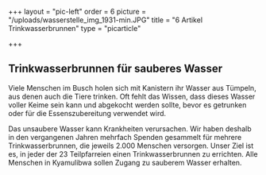+++
layout = "pic-left"
order = 6
picture = "/uploads/wasserstelle_img_1931-min.JPG"
title = "6 Artikel Trinkwasserbrunnen"
type = "picarticle"

+++
## Trinkwasserbrunnen für sauberes Wasser

Viele Menschen im Busch holen sich mit Kanistern ihr Wasser aus Tümpeln, aus denen auch die Tiere trinken. Oft fehlt das Wissen, dass dieses Wasser voller Keime sein kann und abgekocht werden sollte, bevor es getrunken oder für die Essenszubereitung verwendet wird.

Das unsaubere Wasser kann Krankheiten verursachen. Wir haben deshalb in den vergangenen Jahren mehrfach Spenden gesammelt für mehrere Trinkwasserbrunnen, die jeweils 2.000 Menschen versorgen. Unser Ziel ist es, in jeder der 23 Teilpfarreien einen Trinkwasserbrunnen zu errichten. Alle Menschen in Kyamulibwa sollen Zugang zu sauberem Wasser erhalten.